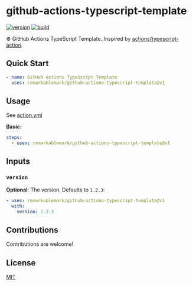 # github-actions-typescript-template

[![version](https://badgen.net/github/release/remarkablemark/github-actions-typescript-template)](https://github.com/remarkablemark/github-actions-typescript-template/releases)
[![build](https://github.com/remarkablemark/github-actions-typescript-template/actions/workflows/build.yml/badge.svg)](https://github.com/remarkablemark/github-actions-typescript-template/actions/workflows/build.yml)

:gear: GitHub Actions TypeScript Template. Inspired by [actions/typescript-action](https://github.com/actions/typescript-action).

## Quick Start

```yaml
- name: GitHub Actions TypeScript Template
  uses: remarkablemark/github-actions-typescript-template@v1
```

## Usage

See [action.yml](action.yml)

**Basic:**

```yaml
steps:
  - uses: remarkablemark/github-actions-typescript-template@v1
```

## Inputs

### `version`

**Optional**: The version. Defaults to `1.2.3`:

```yaml
- uses: remarkablemark/github-actions-typescript-template@v1
  with:
    version: 1.2.3
```

## Contributions

Contributions are welcome!

## License

[MIT](LICENSE)
